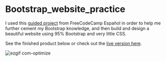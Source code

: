 # Bootstrap_website_practice
I used this [guided project](https://www.youtube.com/watch?v=QCw0L6FupQ0&t) from FreeCodeCamp Español in order to help me further cement my Bootstrap knowledge, and then build and design a beautiful website using 95% Bootstrap and very little CSS. 

See the finished product below or check out the [live version here](https://guydavidwhittaker.com/Bootstrap_website_practice/:target="_blank").

![ezgif com-optimize](https://github.com/gdwhittaker94/Bootstrap_website_practice/assets/105855731/c70d5a8a-dfed-444d-a339-fc19560c1ec4)
